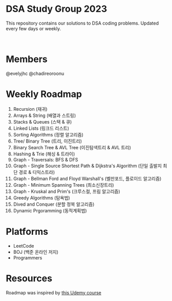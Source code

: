 # DSA Study Group 2023

This repository contains our solutions to DSA coding problems.
Updated every few days or weekly.

<br>

# Members
@evelyjhc @chadireoroonu

# Weekly Roadmap
1. Recursion (재귀)
2. Arrays & String (배열과 스트링)
3. Stacks & Queues (스택 & 큐)
4. Linked Lists (링크드 리스트)
5. Sorting Algorithms (정렬 알고리즘)
6. Tree/ Binary Tree (트리, 이진트리)
7. Binary Search Tree & AVL Tree (이진탐색트리 & AVL 트리)
8. Hashing & Trie (해싱 & 트라이)
9. Graph - Traversals: BFS & DFS
10. Graph - Single Source Shortest Path & Dijkstra's Algorithm (단일 출발지 최단 경로 & 디익스트라)
11. Graph - Bellman Ford and Floyd Warshall's (벨만포드, 플로이드 알고리즘)
12. Graph - Minimum Spanning Trees (최소신장트리)
13. Graph - Kruskal and Prim's (크루스컬, 프림 알고리즘)
14. Greedy Algorithms (탐욕법)
15. Dived and Conquer (분할 정복 알고리즘)
16. Dynamic Prgoramming (동적계획법)

# Platforms
- LeetCode
- BOJ (백준 온라인 저지)
- Programmers

# Resources
Roadmap was inspired by [this Udemy course](https://www.udemy.com/course/data-structures-and-algorithms-bootcamp-in-python/)

